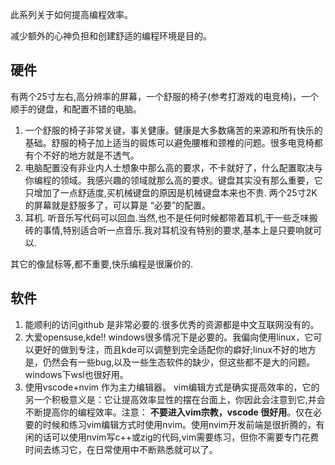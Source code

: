 此系列关于如何提高编程效率。

减少额外的心神负担和创建舒适的编程环境是目的。


## 硬件

有两个25寸左右,高分辨率的屏幕，一个舒服的椅子(参考打游戏的电竞椅)，一个顺手的键盘，和配置不错的电脑。

1. 一个舒服的椅子非常关键，事关健康。健康是大多数痛苦的来源和所有快乐的基础。舒服的椅子加上适当的锻炼可以避免腰椎和颈椎的问题。很多电竞椅都有个不好的地方就是不透气。
2. 电脑配置没有非业内人士想象中那么高的要求，不卡就好了，什么配置取决与你编程的领域。我感兴趣的领域就那么高的要求。键盘其实没有那么重要，它只增加了一点舒适度,买机械键盘的原因是机械键盘本来也不贵. 两个25寸2K的屏幕就是舒服多了，可以算是 “必要”的配置。
3. 耳机. 听音乐写代码可以回血.当然,也不是任何时候都带着耳机,干一些乏味搬砖的事情,特别适合听一点音乐.我对耳机没有特别的要求,基本上是只要响就可以.

其它的像鼠标等,都不重要,快乐编程是很廉价的.

## 软件

1. 能顺利的访问github 是非常必要的.很多优秀的资源都是中文互联网没有的。
2. 大爱opensuse,kde!! windows很多情况下是必要的。我偏向使用linux，它可以更好的做到专注，而且kde可以调整到完全适配你的癖好;linux不好的地方是，仍然会有一些bug,以及一些生态软件的缺少，但这些都不是大的问题。windows下wsl也很好用。
3.  使用vscode+nvim 作为主力编辑器。 vim编辑方式是确实提高效率的，它的另一个积极意义是：它让提高效率显性的摆在台面上，你因此会注意到它,并会不断提高你的编程效率。注意： **不要进入vim宗教，vscode 很好用**。仅在必要的时候和练习vim编辑方式时使用nvim。使用nvim开发前端是很折腾的，有闲的话可以使用nvim写c++或zig的代码,vim需要练习，但你不需要专门花费时间去练习它，在日常使用中不断熟悉就可以了。


